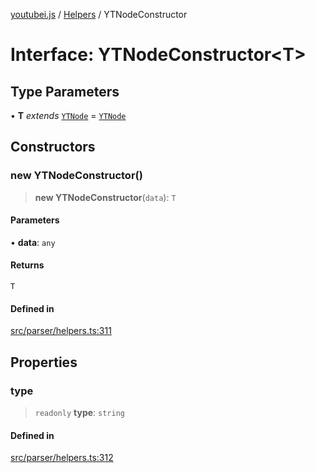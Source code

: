 [youtubei.js](../../../README.md) / [Helpers](../README.md) / YTNodeConstructor

# Interface: YTNodeConstructor\<T\>

## Type Parameters

• **T** *extends* [`YTNode`](../classes/YTNode.md) = [`YTNode`](../classes/YTNode.md)

## Constructors

### new YTNodeConstructor()

> **new YTNodeConstructor**(`data`): `T`

#### Parameters

• **data**: `any`

#### Returns

`T`

#### Defined in

[src/parser/helpers.ts:311](https://github.com/LuanRT/YouTube.js/blob/4ae0cc5c523a2080e68d6c0c1437c78fe318ea30/src/parser/helpers.ts#L311)

## Properties

### type

> `readonly` **type**: `string`

#### Defined in

[src/parser/helpers.ts:312](https://github.com/LuanRT/YouTube.js/blob/4ae0cc5c523a2080e68d6c0c1437c78fe318ea30/src/parser/helpers.ts#L312)
